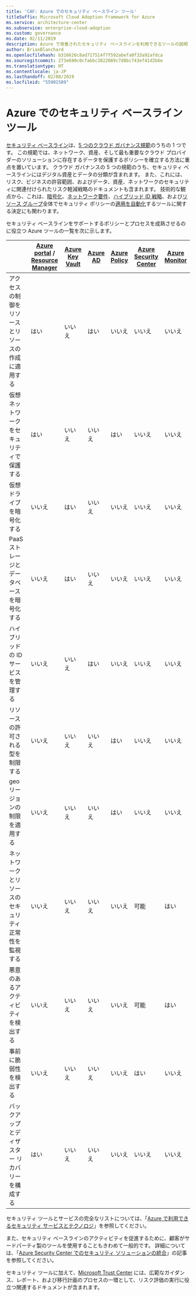 ```yaml
---
title: 'CAF: Azure でのセキュリティ ベースライン ツール'
titleSuffix: Microsoft Cloud Adoption Framework for Azure
ms.service: architecture-center
ms.subservice: enterprise-cloud-adoption
ms.custom: governance
ms.date: 02/11/2019
description: Azure で改善されたセキュリティ ベースラインを利用できるツールの説明
author: BrianBlanchard
ms.openlocfilehash: b316626c8ad717514f7f592abefa0f33a92afdca
ms.sourcegitcommit: 273e690c0cfabbc3822089c7d8bc743ef41d2b6e
ms.translationtype: HT
ms.contentlocale: ja-JP
ms.lasthandoff: 02/08/2019
ms.locfileid: "55901589"
---
```

# <a name="security-baseline-tools-in-azure"></a>Azure でのセキュリティ ベースライン ツール

[セキュリティ ベースライン](overview.md)は、[5 つのクラウド ガバナンス規範](../governance-disciplines.md)のうちの 1 つです。 この規範では、ネットワーク、資産、そして最も重要なクラウド プロバイダーのソリューションに存在するデータを保護するポリシーを確立する方法に重点を置いています。 クラウド ガバナンスの 5 つの規範のうち、セキュリティ ベースラインにはデジタル資産とデータの分類が含まれます。 また、これには、リスク、ビジネスの許容範囲、およびデータ、資産、ネットワークのセキュリティに関連付けられたリスク軽減戦略のドキュメントも含まれます。 技術的な観点から、これは、[暗号化](../../decision-guides/encryption/overview.md)、[ネットワーク要件](../../decision-guides/software-defined-network/overview.md)、[ハイブリッド ID 戦略](../../decision-guides/identity/overview.md)、および[リソース グループ](../../decision-guides/resource-consistency/overview.md)全体でセキュリティ ポリシーの[適用を自動化](../../decision-guides/policy-enforcement/overview.md)するツールに関する決定にも関わります。

セキュリティ ベースラインをサポートするポリシーとプロセスを成熟させるのに役立つ Azure ツールの一覧を次に示します。

|                                                            | [Azure portal](https://azure.microsoft.com/features/azure-portal/) / [Resource Manager](/azure/azure-resource-manager/resource-group-overview)  | [Azure Key Vault](/azure/key-vault)  | [Azure AD](/azure/active-directory/fundamentals/active-directory-whatis) | [Azure Policy](/azure/governance/policy/overview) | [Azure Security Center](/azure/security-center/security-center-intro) | [Azure Monitor](/azure/azure-monitor/overview) |
|------------------------------------------------------------|---------------------------------|-----------------|----------|--------------|-----------------------|---------------|
| アクセスの制御をリソースとリソースの作成に適用する   | はい                             | いいえ               | はい      | いいえ            | いいえ                     | いいえ             |
| 仮想ネットワークをセキュリティで保護する                                    | はい                             | いいえ               | いいえ        | はい          | いいえ                     | いいえ             |
| 仮想ドライブを暗号化する                                     | いいえ                               | はい             | いいえ        | いいえ            | いいえ                     | いいえ             |
| PaaS ストレージとデータベースを暗号化する                         | いいえ                               | はい             | いいえ        | いいえ            | いいえ                     | いいえ             |
| ハイブリッドの ID サービスを管理する                            | いいえ                               | いいえ               | はい      | いいえ            | いいえ                     | いいえ             |
| リソースの許可される型を制限する                         | いいえ                               | いいえ               | いいえ        | はい          | いいえ                     | いいえ             |
| geo リージョンの制限を適用する                          | いいえ                               | いいえ               | いいえ        | はい          | いいえ                     | いいえ             |
| ネットワークとリソースのセキュリティ正常性を監視する          | いいえ                               | いいえ               | いいえ        | いいえ            | 可能                    | はい           |
| 悪意のあるアクティビティを検出する                                  | いいえ                               | いいえ               | いいえ        | いいえ            | 可能                    | はい           |
| 事前に脆弱性を検出する                        | いいえ                               | いいえ               | いいえ        | いいえ            | はい                   | いいえ             |
| バックアップとディザスター リカバリーを構成する                     | はい                             | いいえ               | いいえ        | いいえ            | いいえ                     | いいえ             |

セキュリティ ツールとサービスの完全なリストについては、「[Azure で利用できるセキュリティ サービスとテクノロジ](/azure/security/azure-security-services-technologies)」を参照してください。

また、セキュリティ ベースラインのアクティビティを促進するために、顧客がサードパーティ製のツールを使用することもきわめて一般的です。 詳細については、「[Azure Security Center でのセキュリティ ソリューションの統合](/azure/security-center/security-center-partner-integration)」の記事を参照してください。

セキュリティ ツールに加えて、[Microsoft Trust Center](https://www.microsoft.com/trustcenter/guidance/risk-assessment) には、広範なガイダンス、レポート、および移行計画のプロセスの一環として、リスク評価の実行に役立つ関連するドキュメントが含まれます。
